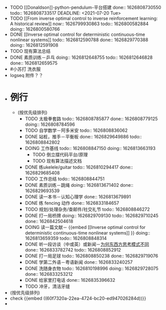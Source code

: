 - TODO [[Donaldson]]-python-pendulum-平台搭建 
  done:: 1626808730550
  todo:: 1626808733517
  DEADLINE: <2021-07-20 Tue>
- TODO [[From inverse optimal control to inverse reinforcement learning: A historical review]]
  now:: 1626799930863
  todo:: 1626800582884
  doing:: 1626800580766
- DONE [[Inverse optimal control for deterministic continuous-time nonlinear systems]]
  todo:: 1626812590788
  done:: 1626829770388
  doing:: 1626812591908
- TODO 现有算法总结
- DONE 素质训练－乒乓
  doing:: 1626812648755
  todo:: 1626812646828
  done:: 1626812659575
- #小苏打 洗衣服
- logseq 附件？？
- # 例行
	- (按优先级排列)
		- TODO 太极拳套路
		  todo:: 1626808785877
		  done:: 1626808779125
		  doing:: 1626808784596
		- TODO 自学数学－阿多米安
		  todo:: 1626808836062
		- DONE 站桩，推手－平衡板
		  done:: 1626829649886
		  todo:: 1626808842802
		- DOING 工作基线
		  todo:: 1626808847150
		  doing:: 1626813663193
			- TODO 倒立摆代码平台/原理
			- TODO 现有算法描述文档
		- DONE 练ukelele/guitar
		  todo:: 1626810294417
		  done:: 1626829685408
		- TODO 工作总结
		  todo:: 1626808844751
		- DONE 素质训练－跳绳
		  doing:: 1626813671402
		  done:: 1626829693539
		- DONE 读一本书－认知心理学
		  done:: 1626813679891
		- DONE 练 fencing 动作
		  done:: 1626833184657
		- TODO 规划/处理杂务/查邮件/社交礼节
		  todo:: 1626808846272
		- DONE 打一局桥牌
		  doing:: 1626829709130
		  todo:: 1626829710245
		  done:: 1626842504618
		- DOING 读一篇文献－ {{embed [[Inverse optimal control for deterministic continuous-time nonlinear systems]] }}
		  doing:: 1626813659359
		  todo:: 1626808848314
		- DONE 听一段访谈（中或英）或新闻－[为何东西方思考模式不同](https://www.youtube.com/watch?v=gZbvTHj6GFk)
		  done:: 1626833782742
		  todo:: 1626808852912
		- DONE 打一局足球
		  todo:: 1626808850238
		  done:: 1626829719076
		- DONE 学第二外语－粤语新闻
		  done:: 1626833240257
		- DONE 洗随身衣物
		  todo:: 1626810198996
		  doing:: 1626829728075
		  done:: 1626833253212
		- DONE 给家里打电话
		  done:: 1626835396632
		- TODO 冲牙，清洁牙缝
- (按优先级排列)
- check {{embed ((60f7320a-22ea-4724-bc20-ed947026284d))}}
-